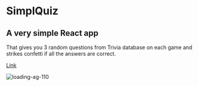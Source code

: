 # SimplQuiz

## A very simple React app

That gives you 3 random questions from Trivia database on each game and strikes confetti if all the answers are correct.

[Link](https://simplquiz.netlify.app/)

![loading-ag-110](/Users/valerii/Documents/Documents/02%20AREAS/04_WORK/Design%20projects%20for%20portfolio/Scrimba/simpl-quiz/assets/1b453fc2a11efcfdfa6405bb73959f2bb8e6bd61.gif)
